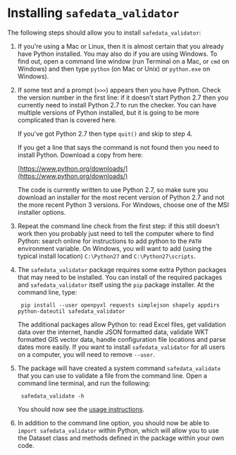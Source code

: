 # Installing `safedata_validator`

The following steps should allow you to install `safedata_validator`:

1. If you're using a Mac or Linux, then it is almost certain that you already
   have Python installed. You may also do if you are using Windows. To find out,
   open a command line window (run Terminal on a Mac, or `cmd` on Windows) and
   then type `python` (on Mac or Unix) or `python.exe` on Windows).

2. If some text and a prompt (`>>>`) appears then you have Python. Check the
   version number in the first line: if it doesn't start Python 2.7 then you
   currently need to install Python 2.7 to run the checker. You can have
   multiple versions of Python installed, but it is going to be more complicated
   than is covered here.

    If you've got Python 2.7 then type `quit()` and skip to step 4.

    If you get a line that says the command is not found then you need to
    install Python. Download a copy from here:

    [https://www.python.org/downloads/](https://www.python.org/downloads/)

    The code is currently written to use Python 2.7, so make sure you download
    an installer for the most recent version of Python 2.7 and not the more
    recent Python 3 versions. For Windows, choose one of the MSI installer
    options.

3. Repeat the command line check from the first step: if this still doesn't work
   then you probably just need to tell the computer where to find Python: search
   online for instructions to add python to the `PATH` environment variable. On
   Windows, you will want to add (using the typical install location)
   `C:\Python27` and `C:\Python27\scripts`.

4. The `safedata_validator` package requires some extra Python packages that may
   need to be installed. You can install of the required packages and
   `safedata_validator` itself using the `pip` package installer. At the command
   line, type:

        pip install --user openpyxl requests simplejson shapely appdirs python-dateutil safedata_validator

    The additional packages allow Python to: read Excel files, get validation
    data over the internet, handle JSON formatted data, validate WKT formatted
    GIS vector data, handle configuration file locations and parse dates more
    easily. If you want to install `safedata_validator` for all users on a
    computer, you will need to remove `--user`.

5. The package will have created  a system command `safedata_validate` that you
   can use to validate a file from the command line. Open a command line
   terminal,  and run the following:

        safedata_validate -h

    You should now see the [usage instructions](../usage/usage.md).

6. In addition to the command line option, you should now be able to `import
   safedata_validator` within Python, which will allow you to use the  Dataset
   class and methods defined  in the package within your own code. 

